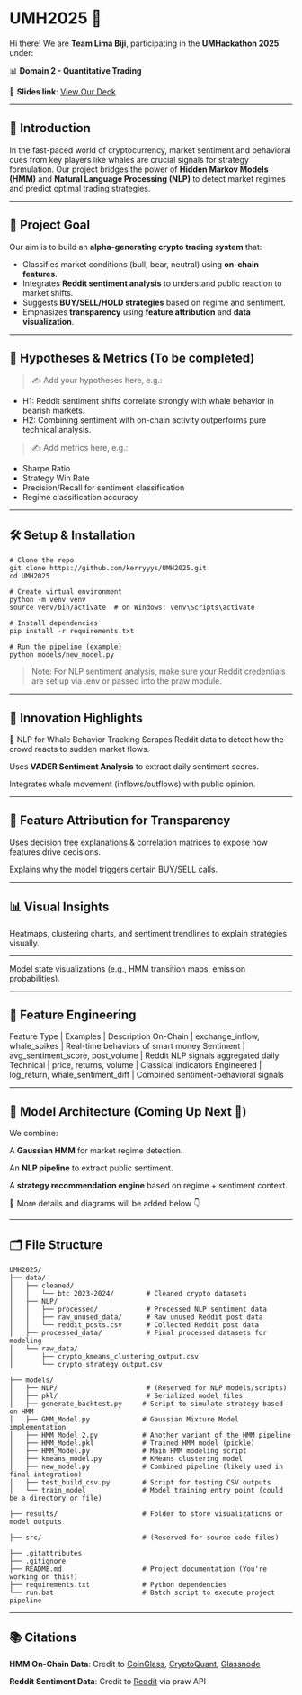 # UMH2025 🚀  
Hi there! We are **Team Lima Biji**, participating in the **UMHackathon 2025** under:

📊 **Domain 2 - Quantitative Trading**

📑 **Slides link**: [View Our Deck](https://www.canva.com/design/DAGkWFnoy34/IumXz3cmGOLTeMXOjEOGaw/edit?utm_content=DAGkWFnoy34&utm_campaign=designshare&utm_medium=link2&utm_source=sharebutton)

---

## 🧠 Introduction

In the fast-paced world of cryptocurrency, market sentiment and behavioral cues from key players like whales are crucial signals for strategy formulation. Our project bridges the power of **Hidden Markov Models (HMM)** and **Natural Language Processing (NLP)** to detect market regimes and predict optimal trading strategies.

---

## 🎯 Project Goal

Our aim is to build an **alpha-generating crypto trading system** that:
- Classifies market conditions (bull, bear, neutral) using **on-chain features**.
- Integrates **Reddit sentiment analysis** to understand public reaction to market shifts.
- Suggests **BUY/SELL/HOLD strategies** based on regime and sentiment.
- Emphasizes **transparency** using **feature attribution** and **data visualization**.

---

## 🧪 Hypotheses & Metrics (To be completed)
> ✍️ Add your hypotheses here, e.g.:
- H1: Reddit sentiment shifts correlate strongly with whale behavior in bearish markets.
- H2: Combining sentiment with on-chain activity outperforms pure technical analysis.

> ✍️ Add metrics here, e.g.:
- Sharpe Ratio
- Strategy Win Rate
- Precision/Recall for sentiment classification
- Regime classification accuracy

---

## 🛠️ Setup & Installation

```
# Clone the repo
git clone https://github.com/kerryyys/UMH2025.git
cd UMH2025

# Create virtual environment
python -m venv venv
source venv/bin/activate  # on Windows: venv\Scripts\activate

# Install dependencies
pip install -r requirements.txt

# Run the pipeline (example)
python models/new_model.py
```
> Note: For NLP sentiment analysis, make sure your Reddit credentials are set up via .env or passed into the praw module.

---

## 🌟 Innovation Highlights
💬 NLP for Whale Behavior Tracking
Scrapes Reddit data to detect how the crowd reacts to sudden market flows.

Uses **VADER Sentiment Analysis** to extract daily sentiment scores.

Integrates whale movement (inflows/outflows) with public opinion.

---

## 🔎 Feature Attribution for Transparency
Uses decision tree explanations & correlation matrices to expose how features drive decisions.

Explains why the model triggers certain BUY/SELL calls.

---

## 📊 Visual Insights
Heatmaps, clustering charts, and sentiment trendlines to explain strategies visually.

---

Model state visualizations (e.g., HMM transition maps, emission probabilities).

---

## 🧪 Feature Engineering
Feature Type | Examples | Description
On-Chain | exchange_inflow, whale_spikes | Real-time behaviors of smart money
Sentiment | avg_sentiment_score, post_volume | Reddit NLP signals aggregated daily
Technical | price, returns, volume | Classical indicators
Engineered | log_return, whale_sentiment_diff | Combined sentiment-behavioral signals

---

## 🧱 Model Architecture (Coming Up Next 🧩)
We combine:

A **Gaussian HMM** for market regime detection.

An **NLP pipeline** to extract public sentiment.

A **strategy recommendation engine** based on regime + sentiment context.

📌 More details and diagrams will be added below 👇

---
## 🗂️ File Structure
```
UMH2025/
├── data/
│   ├── cleaned/
│   │   └── btc 2023-2024/        # Cleaned crypto datasets
│   ├── NLP/
│   │   ├── processed/            # Processed NLP sentiment data
│   │   ├── raw_unused_data/      # Raw unused Reddit post data
│   │   └── reddit_posts.csv      # Collected Reddit post data
│   ├── processed_data/           # Final processed datasets for modeling
│   └── raw_data/
│       ├── crypto_kmeans_clustering_output.csv
│       └── crypto_strategy_output.csv

├── models/
│   ├── NLP/                      # (Reserved for NLP models/scripts)
│   ├── pkl/                      # Serialized model files
│   ├── generate_backtest.py     # Script to simulate strategy based on HMM
│   ├── GMM_Model.py             # Gaussian Mixture Model implementation
│   ├── HMM_Model_2.py           # Another variant of the HMM pipeline
│   ├── HMM_Model.pkl            # Trained HMM model (pickle)
│   ├── HMM_Model.py             # Main HMM modeling script
│   ├── kmeans_model.py          # KMeans clustering model
│   ├── new_model.py             # Combined pipeline (likely used in final integration)
│   ├── test_build_csv.py        # Script for testing CSV outputs
│   └── train_model              # Model training entry point (could be a directory or file)

├── results/                     # Folder to store visualizations or model outputs

├── src/                         # (Reserved for source code files)

├── .gitattributes
├── .gitignore
├── README.md                    # Project documentation (You're working on this!)
├── requirements.txt             # Python dependencies
└── run.bat                      # Batch script to execute project pipeline
```

---

## 📚 Citations
**HMM On-Chain Data**: Credit to [CoinGlass](https://www.coinglass.com/), [CryptoQuant](https://cryptoquant.com/), [Glassnode](https://glassnode.com/)

**Reddit Sentiment Data**: Credit to [Reddit](https://www.reddit.com/) via praw API
